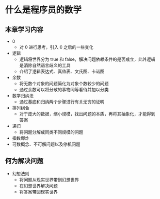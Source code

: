 # 什么是程序员的数学

## 本章学习内容

- 0
  - 对 0 进行思考，引入 0 之后的一些变化
- 逻辑
  - 逻辑将世界分为 true 和 false，解决问题依赖条件的是否成立，此外逻辑是消除自然语言歧义的工具
  - 介绍了逻辑表达式、真值表、文氏图、卡诺图
- 余数
  - 将无数个对象的问题简化为对象个数较少的问题
  - 通过余数可以将分散的事物同等看待并加以分类
- 数学归纳法
  - 通过基底和归纳两个步骤进行有关无穷的证明
- 排列组合
  - 对于庞大的数据，缩小规模，找出问题的本质，再将其抽象化，才能得到答案
- 递归
  - 将问题分解成同类不同规模的问题
- 指数爆炸
- 可数概念、不可解问题以及停机问题

## 何为解决问题

- 幻想法则
  - 将问题从现实世界带到幻想世界
  - 在幻想世界解决问题
  - 将答案带回现实世界
